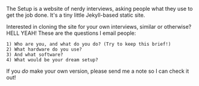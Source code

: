 The Setup is a website of nerdy interviews, asking people what they use to get the job done. It's a tiny little Jekyll-based static site.

Interested in cloning the site for your own interviews, similar or otherwise? HELL YEAH! These are the questions I email people:

	1) Who are you, and what do you do? (Try to keep this brief!)
	2) What hardware do you use?
	3) And what software?
	4) What would be your dream setup?

If you *do* make your own version, please send me a note so I can check it out!